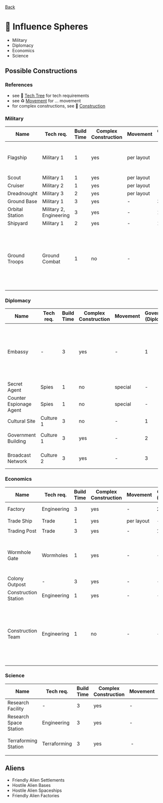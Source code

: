 [Back](https://github.com/haslo/space4x/blob/master/readme.md)

# :gem: Influence Spheres

* Military
* Diplomacy
* Economics
* Science

## Possible Constructions

### References

* see :satellite: [Tech Tree](https://github.com/haslo/space4x/blob/master/tech_tree.md) for tech requirements
* see :recycle: [Movement](https://github.com/haslo/space4x/blob/master/movement.md) for ... movement
* for complex constructions, see :construction: [Construction](https://github.com/haslo/space4x/blob/master/construction.md)

### Military

| Name | Tech req. | Build Time | Complex Construction | Movement | Government (Military) | Science | Special Rules |
|---|---|---|---|---|---|---|---|
| Flagship | Military 1 | 1 | yes | per layout | - | - | get one for free at start of game, only one per player |
| Scout | Military 1 | 1 | yes | per layout | - | - | - |
| Cruiser | Military 2 | 1 | yes | per layout | - | - | - |
| Dreadnought | Military 3 | 2 | yes | per layout | - | - | - |
| Ground Base | Military 1 | 3 | yes | - | 3 | - | - |
| Orbital Station | Military 2, Engineering | 3 | yes | - | 1 | - | only one per hex |
| Shipyard | Military 1 | 2 | yes | - | 1 | - | - |
| Ground Troops | Ground Combat | 1 | no | - | - | - | 1 life support unit allows 1 ground troop (or construction team) to move with / through a ship |

### Diplomacy

| Name | Tech req. | Build Time | Complex Construction | Movement | Government (Diplomacy) | Science | Special Rules |
|---|---|---|---|---|---|---|---|
| Embassy | - | 3 | yes | - | 1 | - | only one per player and planet not under player's control |
| Secret Agent | Spies | 1 | no | special | - | - | - |
| Counter Espionage Agent | Spies | 1 | no | special | - | - | - |
| Cultural Site | Culture 1 | 3 | no | - | 1 | - | - |
| Government Building | Culture 1 | 3 | yes | - | 2 | - | only one per hex |
| Broadcast Network | Culture 2 | 3 | yes | - | 3 | - | only one per hex |

### Economics

| Name | Tech req. | Build Time | Complex Construction | Movement | Government (Economics) | Science | Special Rules |
|---|---|---|---|---|---|---|---|
| Factory | Engineering | 3 | yes | - | 2 | - | see :construction: [Construction](https://github.com/haslo/space4x/blob/master/construction.md) |
| Trade Ship | Trade | 1 | yes | per layout | - | - | see :moneybag: [Trade](https://github.com/haslo/space4x/blob/master/trade.md) |
| Trading Post | Trade | 3 | yes | - | 1 | - | see :moneybag: [Trade](https://github.com/haslo/space4x/blob/master/trade.md) |
| Wormhole Gate | Wormholes | 1 | yes | - | - | - | matching gates (A, B, C, ...) enable movement as if adjacent |
| Colony Outpost | - | 3 | yes | - | -  | 1 | - |
| Construction Station | Engineering | 1 | yes | - | -  | - | - |
| Construction Team | Engineering | 1 | no | - | - | - | 1 life support unit allows 1 construction team (or ground troop) to move with / through a ship |

### Science

| Name | Tech req. | Build Time | Complex Construction | Movement | Government (Science) | Science | Special Rules |
|---|---|---|---|---|---|---|---|
| Research Facility | - | 3 | yes | - | 2 | 3 | - |
| Research Space Station | Engineering | 3 | yes | - | 1 | 3 | - |
| Terraforming Station | Terraforming | 3 | yes | - | - | - | terraforming, see :earth_africa: [Planets](https://github.com/haslo/space4x/blob/master/planets.md) |

## Aliens

* Friendly Alien Settlements
* Hostile Alien Bases
* Hostile Alien Spaceships
* Friendly Alien Factories
